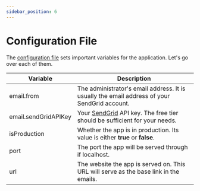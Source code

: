 ```yaml
---
sidebar_position: 6
---
```


# Configuration File

The [configuration file](https://github.com/reaper47/recipya/blob/main/deploy/config.example.json)
sets important variables for the application. Let's go over each of them.

  | **Variable**         | **Description**                                                                                     |
  |----------------------|-----------------------------------------------------------------------------------------------------|
  | email.from           | The administrator's email address. It is usually the email address of your SendGrid account.        |
  | email.sendGridAPIKey | Your  [SendGrid](https://sendgrid.com/) API key. The free tier should be sufficient for your needs. |
  | isProduction         | Whether the app is in production. Its value is either **true** or **false**.                        |
  | port                 | The port the app will be served through if localhost.                                               |
  | url                  | The website the app is served on. This URL will serve as the base link in the emails.               |
